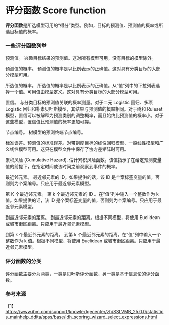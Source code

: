 # 评分函数  Score function

**评分函数**是所选模型可用的“得分”类型。例如，目标的预测值、预测值的概率或所选目标值的概率。

### 一些评分函数列举

预测值。 兴趣目标结果的预测值。这对所有模型可用，没有目标的模型除外。

预测值的概率。 预测值的概率是以比例表示的正确值。这对具有分类目标的大部分模型可用。

所选值的概率。 所选值的概率是以比例表示的正确值。从“值”列中的下拉列表选择一个值。可用值由模型定义。这对具有分类目标的大部分模型可用。

置信。 与分类目标的预测值关联的概率测量。对于二元 Logistic 回归、多项 Logistic 回归和朴素贝叶斯模型，其结果与预测值的概率相同。对于树和 Ruleset 模型，置信可以被解释为预测类别的调整概率，而且始终比预测值的概率小。对于这些模型，置信值比预测值的概率更加可靠。

节点编号。 树模型的预测终端节点编号。

标准误差。预测值的标准误差。对带刻度目标的线性回归模型、一般线性模型和广义线性模型可用。这只在模型文件中保存了协方差矩阵时可用。

累积风险 (Cumulative Hazard). 估计累积风险函数。该值指示了在给定预测变量值的前提下，在指定时间或该时间之前观察到事件的概率。

最近邻元素。 最近邻元素的 ID。如果提供的话，该 ID 是个案标签变量的值，否则则为个案编号。只应用于最近邻元素模型。

第 K 个最近邻元素。 第 k 个最近邻元素的 ID 。在“值”列中输入一个整数作为 k 值。如果提供的话，该 ID 是个案标签变量的值，否则则为个案编号。只应用于最近邻元素模型。

到最近邻元素的距离。 到最近邻元素的距离。根据不同模型，将使用 Euclidean 或城市街区距离。只应用于最近邻元素模型。

到第 k 个最近邻元素的距离。 到第 k 个最近邻元素的距离。在“值”列中输入一个整数作为 k 值。根据不同模型，将使用 Euclidean 或城市街区距离。只应用于最近邻元素模型。

### 评分函数的分类

评分函数主要分为两类，一类是贝叶斯评分函数，另一类是基于信息论的评分函数。


### 参考来源

【1】  https://www.ibm.com/support/knowledgecenter/zh/SSLVMB_25.0.0/statistics_mainhelp_ddita/spss/base/idh_scoring_wizard_select_expressions.html